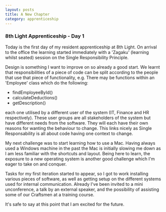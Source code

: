 ```yaml
---
layout: posts
title: A New Chapter
category: apprenticeship
---
```

### 8th Light Apprenticeship - Day 1

Today is the first day of my resident apprenticeship at 8th Light. On arrival to the office the learning started immediately with a 'Zagaku' (learning whilst seated) session on the Single Responsibility Principle. 

<!--break-->

Design is something I want to improve on so already a good start. We learnt that responsibilities of a piece of code can be split according to the people that use that piece of functionality, e.g. There may be functions within an 'Employee' class which do the following: 

* findEmployeeById()
* calculateDeductions()
* getDescription()

each one utilised by a different user of the system (IT, Finance and HR respectively). These user groups are all stakeholders of the system but have different needs from the software. They will each have their own reasons for wanting the behaviour to change. This links nicely as Single Responsability is all about code having one context to change.

My next challenge was to start learning how to use a Mac. Having always used a Windows machine in the past the Mac is initially slowing me down as I am less familiar with the shortcuts and layout. Being here to learn, the exposure to a new operating system is another good challenge which I'm eager to take on and conquer.

Tasks for my first iteration started to appear, so I got to work installing various pieces of software, as well as getting setup on the different systems used for internal communication. Already I've been invited to a mini unconference, a talk by an external speaker, and the possibility of assisting some of our Craftsmen at a training course. 

It's safe to say at this point that I am excited for the future.